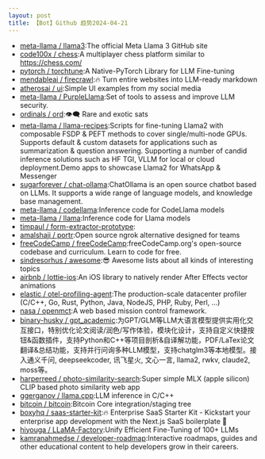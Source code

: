 ```yaml
---
layout: post
title: 【Bot】Github 趋势2024-04-21
---
```


* [meta-llama / llama3](https://github.com/meta-llama/llama3):The official Meta Llama 3 GitHub site
* [code100x / chess](https://github.com/code100x/chess):A multiplayer chess platform similar to https://chess.com/
* [pytorch / torchtune](https://github.com/pytorch/torchtune):A Native-PyTorch Library for LLM Fine-tuning
* [mendableai / firecrawl](https://github.com/mendableai/firecrawl):🔥 Turn entire websites into LLM-ready markdown
* [atherosai / ui](https://github.com/atherosai/ui):Simple UI examples from my social media
* [meta-llama / PurpleLlama](https://github.com/meta-llama/PurpleLlama):Set of tools to assess and improve LLM security.
* [ordinals / ord](https://github.com/ordinals/ord):👁‍🗨 Rare and exotic sats
* [meta-llama / llama-recipes](https://github.com/meta-llama/llama-recipes):Scripts for fine-tuning Llama2 with composable FSDP & PEFT methods to cover single/multi-node GPUs. Supports default & custom datasets for applications such as summarization & question answering. Supporting a number of candid inference solutions such as HF TGI, VLLM for local or cloud deployment.Demo apps to showcase Llama2 for WhatsApp & Messenger
* [sugarforever / chat-ollama](https://github.com/sugarforever/chat-ollama):ChatOllama is an open source chatbot based on LLMs. It supports a wide range of language models, and knowledge base management.
* [meta-llama / codellama](https://github.com/meta-llama/codellama):Inference code for CodeLlama models
* [meta-llama / llama](https://github.com/meta-llama/llama):Inference code for Llama models
* [timpaul / form-extractor-prototype](https://github.com/timpaul/form-extractor-prototype):
* [amalshaji / portr](https://github.com/amalshaji/portr):Open source ngrok alternative designed for teams
* [freeCodeCamp / freeCodeCamp](https://github.com/freeCodeCamp/freeCodeCamp):freeCodeCamp.org's open-source codebase and curriculum. Learn to code for free.
* [sindresorhus / awesome](https://github.com/sindresorhus/awesome):😎 Awesome lists about all kinds of interesting topics
* [airbnb / lottie-ios](https://github.com/airbnb/lottie-ios):An iOS library to natively render After Effects vector animations
* [elastic / otel-profiling-agent](https://github.com/elastic/otel-profiling-agent):The production-scale datacenter profiler (C/C++, Go, Rust, Python, Java, NodeJS, PHP, Ruby, Perl, ...)
* [nasa / openmct](https://github.com/nasa/openmct):A web based mission control framework.
* [binary-husky / gpt_academic](https://github.com/binary-husky/gpt_academic):为GPT/GLM等LLM大语言模型提供实用化交互接口，特别优化论文阅读/润色/写作体验，模块化设计，支持自定义快捷按钮&函数插件，支持Python和C++等项目剖析&自译解功能，PDF/LaTex论文翻译&总结功能，支持并行问询多种LLM模型，支持chatglm3等本地模型。接入通义千问, deepseekcoder, 讯飞星火, 文心一言, llama2, rwkv, claude2, moss等。
* [harperreed / photo-similarity-search](https://github.com/harperreed/photo-similarity-search):Super simple MLX (apple silicon) CLIP based photo similarity web app
* [ggerganov / llama.cpp](https://github.com/ggerganov/llama.cpp):LLM inference in C/C++
* [bitcoin / bitcoin](https://github.com/bitcoin/bitcoin):Bitcoin Core integration/staging tree
* [boxyhq / saas-starter-kit](https://github.com/boxyhq/saas-starter-kit):🔥 Enterprise SaaS Starter Kit - Kickstart your enterprise app development with the Next.js SaaS boilerplate 🚀
* [hiyouga / LLaMA-Factory](https://github.com/hiyouga/LLaMA-Factory):Unify Efficient Fine-Tuning of 100+ LLMs
* [kamranahmedse / developer-roadmap](https://github.com/kamranahmedse/developer-roadmap):Interactive roadmaps, guides and other educational content to help developers grow in their careers.
